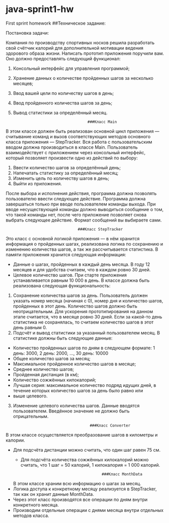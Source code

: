 # java-sprint1-hw
First sprint homework
                                   ##Техническое задание:

Постановка задачи:

Компания по производству спортивных носков решила разработать свой счётчик калорий для 
дополнительной мотивации ведения здорового образа жизни. Написать прототип приложения поручили вам.
Оно должно предоставлять следующий функционал:

1) Консольный интерфейс для управления программой;
2) Хранение данных о количестве пройденных шагов за несколько месяцев;
3) Ввод вашей цели по количеству шагов в день;
4) Ввод пройденного количества шагов за день;
5) Вывод статистики за определённый месяц.


                                        ###Класс Main
В этом классе должен быть реализован основной цикл приложения — считывание команд и вызов соответствующих методов 
основного класса приложения — StepTracker. Вся работа с пользовательским вводом должна производиться в классе Main.
Пользователь взаимодействует с приложением через консольный интерфейс, который позволяет произвести одно из 
действий по выбору:
1) Ввести количество шагов за определённый день;
2) Напечатать статистику за определённый месяц;
3) Изменить цель по количеству шагов в день;
4) Выйти из приложения.

 После выбора и исполнения действия, программа должна позволять пользователю ввести следующее действие. 
Программа должна завершаться только при вводе пользователем команды выхода. При вводе несуществующей команды 
должно выводиться сообщение о том, что такой команды нет, после чего приложение позволяет снова выбрать следующее 
действие. Формат сообщений вы выбираете сами.

                                    ###Класс StepTracker
Это класс с основной логикой приложения — в нём хранится информация о пройденных шагах, реализована логика по 
сохранению и изменению количества шагов, а так же рассчитывается статистика.
В памяти приложения хранится следующая информация:

- Данные о шагах, пройденных в каждый день месяца. В году 12 месяцев и для удобства считаем, что в каждом ровно 30 дней.
- Целевое количество шагов. При старте приложения устанавливается равным 10 000 в день.
В классе должна быть реализована следующая функциональность:

1) Сохранение количества шагов за день. Пользователь должен указать номер месяца (начиная с 0), номер дня и 
количество шагов, пройденных в этот день. Количество шагов должно быть неотрицательным. Для ускорения прототипирования
на данном этапе считается, что в месяце ровно 30 дней. Если за какой-то день статистика не сохранялась, то считаем 
количество шагов в этот день равным 0.
2) Подсчёт и вывод статистики за указанный пользователем месяц. В статистике должны быть следующие данные:
- Количество пройденных шагов по дням в следующем формате:
1 день: 3000, 2 день: 2000, ..., 30 день: 10000
- Общее количество шагов за месяц;
- Максимальное пройденное количество шагов в месяце;
- Среднее количество шагов;
- Пройденная дистанция (в км);
- Количество сожжённых килокалорий;
- Лучшая серия: максимальное количество подряд идущих дней, в течение которых количество шагов за день было равно или 
- выше целевого.

3) Изменение целевого количества шагов. Данные вводятся пользователем. Введённое значение не должно быть отрицательным.

                                         ###Класс Converter
В этом классе осуществляется преобразование шагов в километры и калории.
- Для подсчёта дистанции можно считать, что один шаг равен 75 см.
  - Для подсчёта количества сожжённых килокалорий можно считать, что 1 шаг = 50 калорий, 1 килокалория = 1 000 калорий.

                                            ###Класс MonthData
   В этом классе храним всю информацию о шагах за месяц. 
 - Логика доступа к конкретному месяцу реализуется в StepTracker, так как он хранит данные MonthData.
 - Через этот класс производятся все операции по дням внутри конкретного месяца.
 - Производим отдельные операции с днями месяца внутри отдельных методов класса. 
